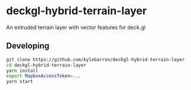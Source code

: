 # deckgl-hybrid-terrain-layer

An extruded terrain layer with vector features for deck.gl


## Developing

```bash
git clone https://github.com/kylebarron/deckgl-hybrid-terrain-layer
cd deckgl-hybrid-terrain-layer
yarn install
export MapboxAccessToken=...
yarn start
```
